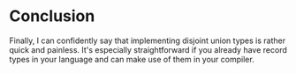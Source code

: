 # Conclusion

Finally, I can confidently say that implementing disjoint union types is rather quick and painless. It's especially straightforward if you already have record types in your language and can make use of them in your compiler.
